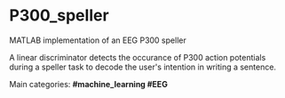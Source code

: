 # P300_speller
MATLAB implementation of an EEG P300 speller

A linear discriminator detects the occurance of P300 action potentials during a speller task to decode the user's intention in writing a sentence.

Main categories: **#machine_learning #EEG**
